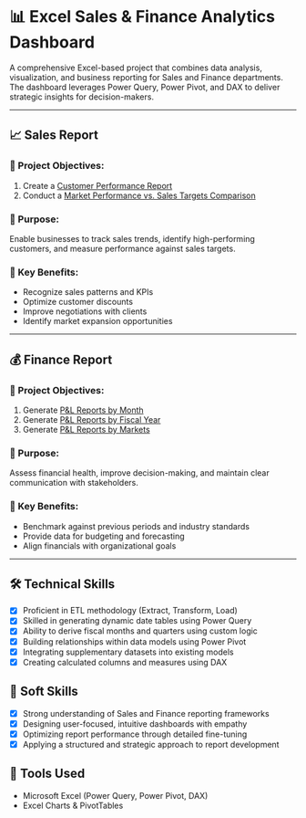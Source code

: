 
# 📊 Excel Sales & Finance Analytics Dashboard

A comprehensive Excel-based project that combines data analysis, visualization, and business reporting for Sales and Finance departments. The dashboard leverages Power Query, Power Pivot, and DAX to deliver strategic insights for decision-makers.

---

## 📈 Sales Report

### 🔹 Project Objectives:
1. Create a [Customer Performance Report](https://github.com/VIVEK-PALA/Excel-Sales-Finance-Analytics/blob/main/Customer_Net_Sales_Performance_Report.pdf)  
2. Conduct a [Market Performance vs. Sales Targets Comparison](https://github.com/VIVEK-PALA/Excel-Sales-Finance-Analytics/blob/main/Market-Performance_vs_Target-Report.pdf)

### 🔹 Purpose:
Enable businesses to track sales trends, identify high-performing customers, and measure performance against sales targets.

### 🔹 Key Benefits:
- Recognize sales patterns and KPIs  
- Optimize customer discounts  
- Improve negotiations with clients  
- Identify market expansion opportunities  

---

## 💰 Finance Report

### 🔹 Project Objectives:
1. Generate [P&L Reports by Month](https://github.com/VIVEK-PALA/Excel-Sales-Finance-Analytics/blob/main/P%20%26%20L%20Statment_by_Month.pdf)  
2. Generate [P&L Reports by Fiscal Year](https://github.com/VIVEK-PALA/Excel-Sales-Finance-Analytics/blob/main/P%26L%20Statment_by_Fiscal_Year.pdf)  
3. Generate [P&L Reports by Markets](https://github.com/VIVEK-PALA/Excel-Sales-Finance-Analytics/blob/main/P%26L%20Statement_by_Markets.pdf)

### 🔹 Purpose:
Assess financial health, improve decision-making, and maintain clear communication with stakeholders.

### 🔹 Key Benefits:
- Benchmark against previous periods and industry standards  
- Provide data for budgeting and forecasting  
- Align financials with organizational goals  

---

## 🛠️ Technical Skills
- [x] Proficient in ETL methodology (Extract, Transform, Load)  
- [x] Skilled in generating dynamic date tables using Power Query  
- [x] Ability to derive fiscal months and quarters using custom logic  
- [x] Building relationships within data models using Power Pivot  
- [x] Integrating supplementary datasets into existing models  
- [x] Creating calculated columns and measures using DAX  

## 🤝 Soft Skills
- [x] Strong understanding of Sales and Finance reporting frameworks  
- [x] Designing user-focused, intuitive dashboards with empathy  
- [x] Optimizing report performance through detailed fine-tuning  
- [x] Applying a structured and strategic approach to report development

## 📌 Tools Used
- Microsoft Excel (Power Query, Power Pivot, DAX)
- Excel Charts & PivotTables





